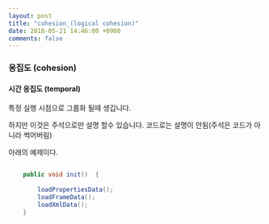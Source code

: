 ```yaml
---
layout: post
title: "cohesion_(logical cohesion)"
date: 2018-05-21 14:46:00 +0900
comments: false
---
```


### 응집도 (cohesion)

#### 시간 응집도 (temporal)

특정 실행 시점으로 그룹화 될때 생깁니다. 

하지만 이것은 주석으로만 설명 할수 있습니다. 코드로는 설명이 안됨(주석은 코드가 아니라 썩어버림)

아래의 예제이다.

```java

	public void init()  {
		
        loadPropertiesData();
        loadFrameData();
        loadXmlData();
	}

```

